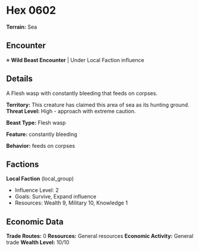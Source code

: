 # Hex 0602

**Terrain:** Sea

## Encounter
※ **Wild Beast Encounter** | Under Local Faction influence

## Details
A Flesh wasp with constantly bleeding that feeds on corpses.

**Territory:** This creature has claimed this area of sea as its hunting ground.
**Threat Level:** High - approach with extreme caution.

**Beast Type:** Flesh wasp

**Feature:** constantly bleeding

**Behavior:** feeds on corpses

## Factions
**Local Faction** (local_group)
- Influence Level: 2
- Goals: Survive, Expand influence
- Resources: Wealth 9, Military 10, Knowledge 1

## Economic Data
**Trade Routes:** 0
**Resources:** General resources
**Economic Activity:** General trade
**Wealth Level:** 10/10
